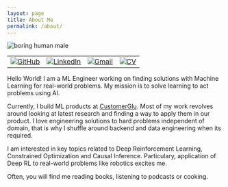 ```yaml
---
layout: page
title: About Me
permalink: /about/
---
```


![boring human male]({{site.baseurl}}/images/profile.png)

<table>
  <tr>
    <td>
        <a href="https://github.com/shakti365"><img src="https://img.shields.io/badge/GitHub--_.svg?style=social&logo=github" alt="GitHub"></a>
    </td>
    <td>
        <a href="https://www.linkedin.com/in/shivam-shakti-999140b8/"><img src="https://img.shields.io/badge/LinkedIn--_.svg?style=social&logo=linkedin" alt="LinkedIn"></a>
    </td>
    <td>
        <a href="mailto:shivam.shakti365@gmail.com"><img src="https://img.shields.io/badge/Gmail--_.svg?style=social&logo=gmail" alt="Gmail"></a>
    </td>
    <td>
        <a href="{{site.baseurl}}/public/Shivam_Shakti_CV.pdf"><img src="https://img.shields.io/badge/-CV-lightgrey" alt="CV"></a>
    </td>
  </tr>
</table>

Hello World! I am a ML Engineer working on finding solutions with Machine Learning for real-world problems. My mission is to solve learning to act problems using AI.

Currently, I build ML products at [CustomerGlu](https://customerglu.com). Most of my work revolves around looking at latest research and finding a way to apply them in our product. I love engineering solutions to hard problems independent of domain, that is why I shuffle around backend and data engineering when its required.

I am interested in key topics related to Deep Reinforcement Learning, Constrained Optimization and Causal Inference. Particulary, application of Deep RL to real-world problems like robotics excites me.

Often, you will find me reading books, listening to podcasts or cooking.